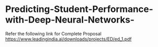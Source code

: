 # Predicting-Student-Performance-with-Deep-Neural-Networks-

Refer the following link for Complete Proposal
https://www.leadingindia.ai/downloads/projects/ED/ed_1.pdf
